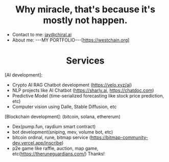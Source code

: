 <h1 align="center" font-weight="bold">
Why miracle, that's because it's mostly not happen.<br/>

</h1>

* Contact to me: jay@chiral.ai
* About me: ---MY PORTFOLIO---[https://westchain.org]

<h1 align="center" font-weight="bold">
Services<br/>

</h1>

[AI development]: 
   * Crypto AI RAG Chatbot development (https://velo.xyz/ai)
   * NLP projects like AI Chatbot (https://sharly.ai, https://chatdoc.com)
   * Predictive Model (time-serialized forecasting like stock price prediction, etc)
   * Computer vision using Dalle, Stable Diffusion, etc

[Blockchain development]:
  (bitcoin, solana, ethererum)
   * Dex(pump.fun, raydium smart contract)
   * bot development(sniping, mev, volume bot, etc)
   * bitcoin ordinal, rune, bitmap service (https://bitmap-community-dev.vercel.app/inscribe)
   * p2e game like raffle, auction, map game, etc(https://theruneguardians.com/) 
Thanks!
